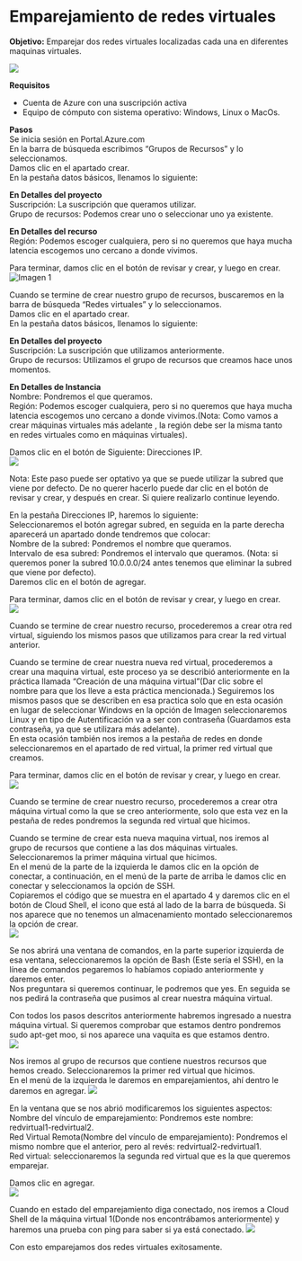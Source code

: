 # Emparejamiento de redes virtuales
**Objetivo:** Emparejar dos redes virtuales localizadas cada una en diferentes maquinas virtuales.    

![](/imagenes/virtual%20machine.png)

**Requisitos**
- Cuenta de Azure con una suscripción activa
- Equipo de cómputo con sistema operativo: Windows, Linux o MacOs.

**Pasos**  
Se inicia sesión en Portal.Azure.com  
En la barra de búsqueda escribimos “Grupos de Recursos” y lo seleccionamos.  
Damos clic en el apartado crear.  
En la pestaña datos básicos, llenamos lo siguiente:

**En Detalles del proyecto**  
Suscripción: La suscripción que queramos utilizar.  
Grupo de recursos: Podemos crear uno o seleccionar uno ya existente.

**En Detalles del recurso**  
Región: Podemos escoger cualquiera, pero si no queremos que haya mucha latencia escogemos uno cercano a donde vivimos. 

Para terminar, damos clic en el botón de revisar y crear, y luego en crear.  
![Imagen 1](/imagenes/Imagen1.png)

Cuando se termine de crear nuestro grupo de recursos, buscaremos en la barra de búsqueda “Redes virtuales” y lo seleccionamos.  
Damos clic en el apartado crear.  
En la pestaña datos básicos, llenamos lo siguiente:

**En Detalles del proyecto**  
Suscripción: La suscripción que utilizamos anteriormente.  
Grupo de recursos: Utilizamos el grupo de recursos que creamos hace unos momentos.

**En Detalles de Instancia**  
Nombre: Pondremos el que queramos.  
Región: Podemos escoger cualquiera, pero si no queremos que haya mucha latencia escogemos uno cercano a donde vivimos.(Nota: Como vamos a crear máquinas virtuales más adelante , la región debe ser la misma tanto en redes virtuales como en máquinas virtuales). 

Damos clic en el botón de Siguiente: Direcciones IP.  
![](/imagenes/Imagen2.png)

Nota: Este paso puede ser optativo ya que se puede utilizar la subred que viene por defecto. De no querer hacerlo puede dar clic en el botón de revisar y crear, y después en crear. Si quiere realizarlo continue leyendo. 

En la pestaña Direcciones IP, haremos lo siguiente:  
Seleccionaremos el botón agregar subred, en seguida en la parte derecha aparecerá un apartado donde tendremos que colocar:  
Nombre de la subred: Pondremos el nombre que queramos.  
Intervalo de esa subred: Pondremos el intervalo que queramos. (Nota: si queremos poner la subred 10.0.0.0/24 antes tenemos que eliminar la subred que viene por defecto).  
Daremos clic en el botón de agregar. 

Para terminar, damos clic en el botón de revisar y crear, y luego en crear.  
![](/imagenes/Imagen3.png)

Cuando se termine de crear nuestro recurso, procederemos a crear otra red virtual, siguiendo los mismos pasos que utilizamos para crear la red virtual anterior.

Cuando se termine de crear nuestra nueva red virtual, procederemos a crear una maquina virtual, este proceso ya se describió anteriormente en la práctica llamada “Creación de una máquina virtual”(Dar clic sobre el nombre para que los lleve a esta práctica mencionada.) Seguiremos los mismos pasos que se describen en esa practica solo que en esta ocasión en lugar de seleccionar Windows en la opción de Imagen seleccionaremos Linux y en tipo de Autentificación va a ser con contraseña (Guardamos esta contraseña, ya que se utilizara más adelante).  
En esta ocasión también nos iremos a la pestaña de redes en donde seleccionaremos en el apartado de red virtual, la primer red virtual que creamos. 

Para terminar, damos clic en el botón de revisar y crear, y luego en crear.  
![](/imagenes/Imagen4.png)

Cuando se termine de crear nuestro recurso, procederemos a crear otra máquina virtual como la que se creo anteriormente, solo que esta vez en la pestaña de redes pondremos la segunda red virtual que hicimos.

Cuando se termine de crear esta nueva maquina virtual,  nos iremos al grupo de recursos que contiene a las dos máquinas virtuales. Seleccionaremos la primer máquina virtual que hicimos.  
En el menú de la parte de la izquierda le damos clic en la opción de conectar, a continuación, en el menú de la parte de arriba le damos clic en conectar y seleccionamos la opción de SSH.  
Copiaremos el código que se muestra en el apartado 4 y daremos clic en el botón de Cloud Shell, el icono que está al lado de la barra de búsqueda. Si nos aparece que no tenemos un almacenamiento montado seleccionaremos la opción de crear.  
![](/imagenes/Imagen5.png)

Se nos abrirá una ventana de comandos, en la parte superior izquierda de esa ventana, seleccionaremos la opción de Bash (Este sería el SSH), en la línea de comandos pegaremos lo habíamos copiado anteriormente y daremos enter.  
Nos preguntara si queremos continuar, le podremos que yes. En seguida se nos pedirá la contraseña que pusimos al crear nuestra máquina virtual. 

Con todos los pasos descritos anteriormente habremos ingresado a nuestra máquina virtual. Si queremos comprobar que estamos dentro pondremos sudo apt-get moo, si nos aparece una vaquita es que estamos dentro.  
![](/imagenes/Imagen6.png)

Nos iremos al grupo de recursos que contiene nuestros recursos que hemos creado. Seleccionaremos la primer red virtual que hicimos.  
En el menú de la izquierda le daremos en emparejamientos, ahí dentro le daremos en agregar. 
![](/imagenes/Imagen7.png)

En la ventana que se nos abrió modificaremos los siguientes aspectos:  
Nombre del vínculo de emparejamiento: Pondremos este nombre: redvirtual1-redvirtual2.  
Red Virtual Remota(Nombre del vínculo de emparejamiento): Pondremos el mismo nombre que el anterior, pero al revés: redvirtual2-redvirtual1.  
Red virtual: seleccionaremos la segunda red virtual que es la que queremos emparejar.

Damos clic en agregar.  
![](/imagenes/Imagen8.png)

Cuando en estado del emparejamiento diga conectado, nos iremos a Cloud Shell de la máquina virtual 1(Donde nos encontrábamos anteriormente) y haremos una prueba con ping para saber si ya está conectado.
![](/imagenes/Imagen9.png)

Con esto emparejamos dos redes virtuales exitosamente.
